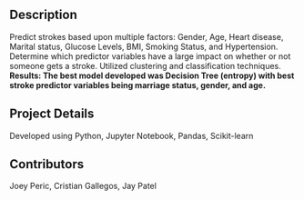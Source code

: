 ## Description
Predict strokes based upon multiple factors: Gender, Age, Heart disease, Marital status, Glucose Levels, BMI, Smoking Status, and Hypertension.<br/>
Determine which predictor variables have a large impact on whether or not someone gets a stroke. Utilized clustering and classification techniques.<br/>
<b>Results: The best model developed was Decision Tree (entropy) with best stroke predictor variables being marriage status, gender, and age.</b>

## Project Details
Developed using Python, Jupyter Notebook, Pandas, Scikit-learn


## Contributors
Joey Peric, Cristian Gallegos, Jay Patel
